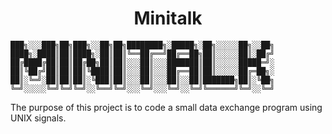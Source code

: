 <h1 align="center"> Minitalk </h1>
     
```
███╗░░░███╗██╗███╗░░██╗██╗████████╗░█████╗░██╗░░░░░██╗░░██╗
████╗░████║██║████╗░██║██║╚══██╔══╝██╔══██╗██║░░░░░██║░██╔╝
██╔████╔██║██║██╔██╗██║██║░░░██║░░░███████║██║░░░░░█████═╝░
██║╚██╔╝██║██║██║╚████║██║░░░██║░░░██╔══██║██║░░░░░██╔═██╗░
██║░╚═╝░██║██║██║░╚███║██║░░░██║░░░██║░░██║███████╗██║░╚██╗
╚═╝░░░░░╚═╝╚═╝╚═╝░░╚══╝╚═╝░░░╚═╝░░░╚═╝░░╚═╝╚══════╝╚═╝░░╚═╝
```

The purpose of this project is to code a small data exchange program using UNIX signals.
